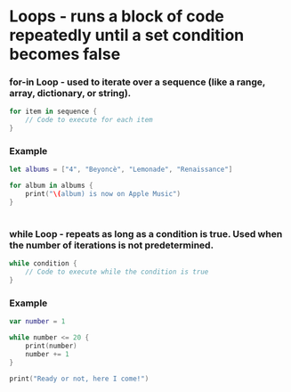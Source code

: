 # Loops - runs a block of code repeatedly until a set condition becomes false
### for-in Loop - used to iterate over a sequence (like a range, array, dictionary, or string).
```Swift
for item in sequence {
    // Code to execute for each item
}
  ```
### Example
```Swift
let albums = ["4", "Beyoncè", "Lemonade", "Renaissance"]

for album in albums {
    print("\(album) is now on Apple Music")
}
```
#
### while Loop - repeats as long as a condition is true. Used when the number of iterations is not predetermined.
```Swift
while condition {
    // Code to execute while the condition is true
}
```
### Example
```Swift
var number = 1

while number <= 20 {
    print(number)
    number += 1
}

print("Ready or not, here I come!")
```

